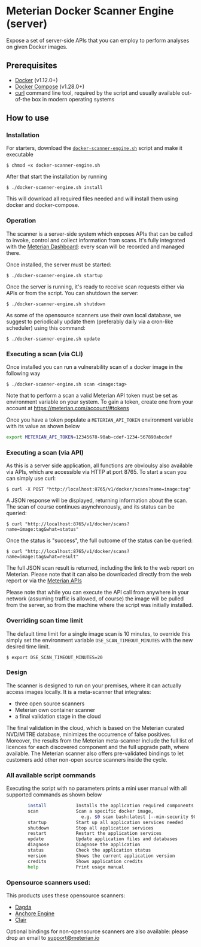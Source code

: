 # Meterian Docker Scanner Engine (server)

Expose a set of server-side APIs that you can employ to perform analyses on given Docker images. 

## Prerequisites
- [Docker](https://docs.docker.com/install/linux/docker-ce/ubuntu/#install-using-the-convenience-script) (v1.12.0+)
- [Docker Compose](https://docs.docker.com/compose/install/#install-compose-on-linux-systems) (v1.28.0+)
- [curl](https://curl.se/) command line tool, required by the script and usually available out-of-the box in modern operating systems

## How to use

### Installation
For starters, download the [`docker-scanner-engine.sh`](https://raw.githubusercontent.com/MeterianHQ/docker-scanner-engine/master/server/docker-scanner-engine.sh) script and make it executable

    $ chmod +x docker-scanner-engine.sh

After that start the installation by running

    $ ./docker-scanner-engine.sh install

This will download all required files needed and will install them using docker and docker-compose. 


### Operation
The scanner is a server-side system which exposes APIs that can be called to invoke, control and collect information from scans. It's fully integrated with the [Meterian Dashboard](https://www.meterian.com/dashboard/): every scan will be recorded and managed there. 

Once installed, the server must be started:

    $ ./docker-scanner-engine.sh startup

Once the server is running, it's ready to receive scan requests either via APIs or from the script. You can shutdown the server:

    $ ./docker-scanner-engine.sh shutdown
    
As some of the opensource scanners use their own local database, we suggest to periodically update them (preferably daily via a cron-like scheduler) using this command:

    $ ./docker-scanner-engine.sh update    

### Executing a scan (via CLI)
Once installed you can run a vulnerability scan of a docker image in the following way

    $ ./docker-scanner-engine.sh scan <image:tag>

Note that to perform a scan a valid Meterian API token must be set as environment variable on your system. To gain a token, create one from your account at https://meterian.com/account/#tokens

Once you have a token populate a `METERIAN_API_TOKEN` environment variable with its value as shown below

```bash
export METERIAN_API_TOKEN=12345678-90ab-cdef-1234-567890abcdef
```

### Executing a scan (via API)
As this is a server side application, all functions are obvioulsy also available via APIs, which are accessible via HTTP at port 8765.
To start a scan you can simply use curl:

    $ curl -X POST "http://localhost:8765/v1/docker/scans?name=image:tag"

A JSON response will be displayed, returning information about the scan. The scan of course continues asynchronously, and its status can be queried:

    $ curl "http://localhost:8765/v1/docker/scans?name=image:tag&what=status"

Once the status is "success", the full outcome of the status can be queried:

    $ curl "http://localhost:8765/v1/docker/scans?name=image:tag&what=result"
    
The full JSON scan result is returned, including the link to the web report on Meterian. Please note that it can also be downloaded directly from the web report or via the [Meterian APIs](http://api.meterian.com/)   

Please note that while you can execute the API call from anywhere in your network (assuming traffic is allowed, of course) the image will be pulled from the server, so from the machine where the script was initially installed.

### Overriding scan time limit
The default time limit for a single image scan is 10 minutes, to override this simply set the environment variable `DSE_SCAN_TIMEOUT_MINUTES` with the new desired time limit.

    $ export DSE_SCAN_TIMEOUT_MINUTES=20

### Design
The scanner is designed to run on your premises, where it can actually access images locally. It is a meta-scanner that integrates:
- three open source scanners 
- Meterian own container scanner
- a final validation stage in the cloud

The final validation in the cloud, which is based on the Meterian curated NVD/MITRE database, minimizes the occurrence of false positives.  Moreover, the results from the Meterian meta-scanner include the full list of licences for each discovered component and the full upgrade path, where available. The Meterian scanner also offers pre-validated bindings to let customers add other non-open source scanners inside the cycle. 


### All available script commands

Executing the script with no parameters prints a mini user manual with all supported commands as shown below

```bash
        install           Installs the application required components
        scan              Scan a specific docker image,
                            e.g. $0 scan bash:latest [--min-security 90 --min-stability 80 --min-licensing 70] [--pull]
        startup           Start up all application services needed 
        shutdown          Stop all application services
        restart           Restart the application services
        update            Update application files and databases
        diagnose          Diagnose the application
        status            Check the application status
        version           Shows the current application version
        credits           Shows application credits
        help              Print usage manual
```

### Opensource scanners used:

This products uses these opensource scanners:
- [Dagda](https://github.com/eliasgranderubio/dagda)
- [Anchore Engine](https://github.com/anchore/anchore-engine) 
- [Clair](https://github.com/quay/clair) 

Optional bindings for non-opensource scanners are also available: please drop an email to support@meterian.io
